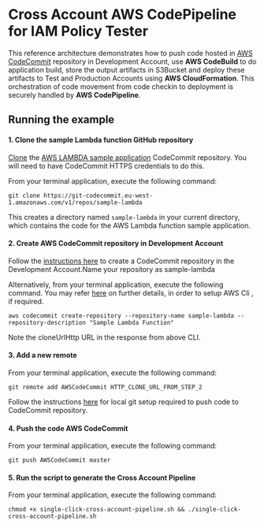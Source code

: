 # Cross Account AWS CodePipeline for IAM Policy Tester

This reference architecture demonstrates how to push code hosted in [AWS CodeCommit](https://git-codecommit.eu-west-1.amazonaws.com/v1/repos/sample-lambda) repository in Development Account,
use **AWS CodeBuild** to do application build, store the output artifacts in S3Bucket and deploy these artifacts to Test
and Production Accounts using **AWS CloudFormation**. This orchestration of code movement from code checkin to deployment
is securely handled by **AWS CodePipeline**.


## Running the example

#### 1. Clone the sample Lambda function GitHub repository

[Clone](https://help.github.com/articles/cloning-a-repository/) the [AWS LAMBDA sample application](https://git-codecommit.eu-west-1.amazonaws.com/v1/repos/sample-lambda) CodeCommit repository. You will need to have CodeCommit HTTPS credentials to do this.

From your terminal application, execute the following command:

```console
git clone https://git-codecommit.eu-west-1.amazonaws.com/v1/repos/sample-lambda
```

This creates a directory named `sample-lambda` in your current directory, which contains the code for the AWS Lambda function sample application.

#### 2. Create **AWS CodeCommit** repository in Development Account

Follow the [instructions here](http://docs.aws.amazon.com/codecommit/latest/userguide/getting-started.html#getting-started-create-repo) to create a CodeCommit repository
in the Development Account.Name your repository as sample-lambda

Alternatively, from your terminal application, execute the following command. You may refer [here](http://docs.aws.amazon.com/codecommit/latest/userguide/how-to-create-repository.html#how-to-create-repository-cli)
on further details, in order to setup AWS Cli , if required.

```console
aws codecommit create-repository --repository-name sample-lambda --repository-description "Sample Lambda Function"
```

Note the cloneUrlHttp URL in the response from above CLI.

#### 3. Add a new remote

From your terminal application, execute the following command:

```console
git remote add AWSCodeCommit HTTP_CLONE_URL_FROM_STEP_2
```

Follow the instructions [here](http://docs.aws.amazon.com/codecommit/latest/userguide/setting-up.html) for local git setup required to push code to CodeCommit repository.

#### 4. Push the code AWS CodeCommit

From your terminal application, execute the following command:

```console
git push AWSCodeCommit master
```

#### 5. Run the script to generate the Cross Account Pipeline

From your terminal application, execute the following command:

```console
chmod +x single-click-cross-account-pipeline.sh && ./single-click-cross-account-pipeline.sh
```